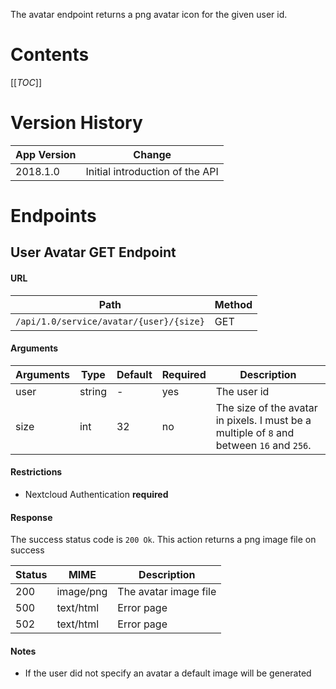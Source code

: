 The avatar endpoint returns a png avatar icon for the given user id.

# Contents
[[_TOC_]]

# Version History
| App Version | Change                                |
|-------------|---------------------------------------|
| 2018.1.0    | Initial introduction of the API       |

# Endpoints
## User Avatar GET Endpoint
#### URL
| Path                                    | Method |
|-----------------------------------------|--------|
| `/api/1.0/service/avatar/{user}/{size}` | GET    |

#### Arguments
| Arguments | Type   | Default | Required | Description                                                                               |
|-----------|--------|---------|----------|-------------------------------------------------------------------------------------------|
| user      | string | -       | yes      | The user id                                                                               |
| size      | int    | 32      | no       | The size of the avatar in pixels. I must be a multiple of `8` and between `16` and `256`. |

#### Restrictions
- Nextcloud Authentication **required**

#### Response
The success status code is `200 Ok`.
This action returns a png image file on success

| Status | MIME      | Description           |
|--------|-----------|-----------------------|
| 200    | image/png | The avatar image file |
| 500    | text/html | Error page            |
| 502    | text/html | Error page            |


#### Notes
- If the user did not specify an avatar a default image will be generated